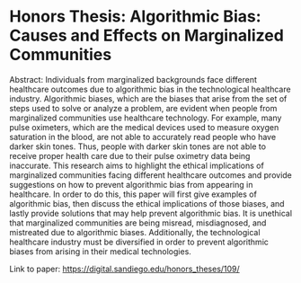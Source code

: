 # Honors Thesis: Algorithmic Bias: Causes and Effects on Marginalized Communities
Abstract: Individuals from marginalized backgrounds face different healthcare outcomes due to algorithmic bias in the technological healthcare industry. Algorithmic biases, which are the biases that arise from the set of steps used to solve or analyze a problem, are evident when people from marginalized communities use healthcare technology. For example, many pulse oximeters, which are the medical devices used to measure oxygen saturation in the blood, are not able to accurately read people who have darker skin tones. Thus, people with darker skin tones are not able to receive proper health care due to their pulse oximetry data being inaccurate. This research aims to highlight the ethical implications of marginalized communities facing different healthcare outcomes and provide suggestions on how to prevent algorithmic bias from appearing in healthcare. In order to do this, this paper will first give examples of algorithmic bias, then discuss the ethical implications of those biases, and lastly provide solutions that may help prevent algorithmic bias. It is unethical that marginalized communities are being misread, misdiagnosed, and mistreated due to algorithmic biases. Additionally, the technological healthcare industry must be diversified in order to prevent algorithmic biases from arising in their medical technologies.

Link to paper: https://digital.sandiego.edu/honors_theses/109/
